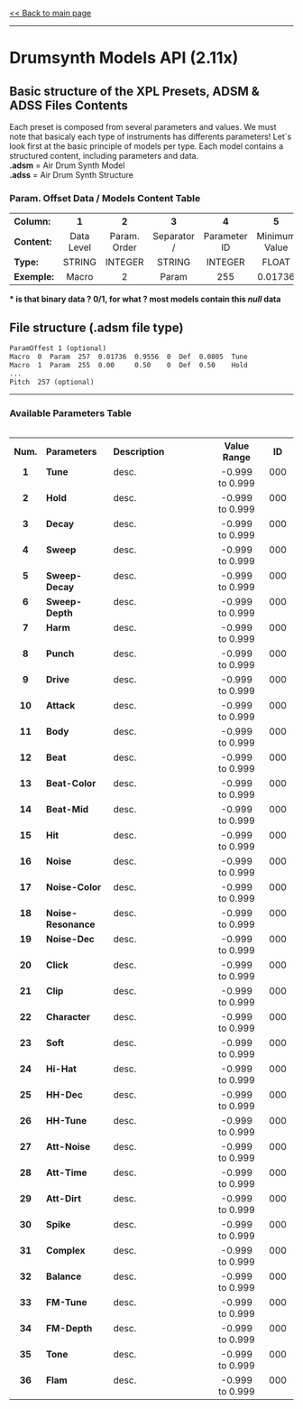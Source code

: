 [<< Back to main page](/../..)

---

# Drumsynth Models API (2.11x)

## Basic structure of the XPL Presets, ADSM & ADSS Files Contents

Each preset is composed from several parameters and values. We must note that basicaly each type of instruments has differents parameters! Let´s look first at the basic principle of models per type. Each model contains a structured content, including parameters and data.<br>
**.adsm** = Air Drum Synth Model<br>
**.adss** = Air Drum Synth Structure

<table>
 <tr><H3>Param. Offset Data / Models Content Table</h3></tr>
<tr>
<th align="left", width="120">Column:</th>
<th align="center", width="60">1</th>
<th align="center", width="60">2</th>
<th align="center", width="60">3</th>
<th align="center", width="60">4</th>
<th align="center", width="120">5</th>
<th align="center", width="120">6</th>
<th align="center", width="60">7</th>
<th align="center", width="60">8</th>
<th align="center", width="120">9</th>
<th align="center", width="60">10</th>
</tr>
<tr>
 <td><b>Content:</b></td>
 <td align="center">Data Level</td>
 <td align="center">Param. Order</td>
 <td align="center">Separator /</td>
 <td align="center">Parameter ID</td>
 <td align="center">Minimum Value</td>
 <td align="center">Maximum Value</td>
 <td align="center">Null</td>
 <td align="center">Separator /</td>
 <td align="center">Default Value</td>
 <td align="center">Param. Name</td>
</tr>
<tr>
 <td><b>Type:</b></td>
 <td align="center">STRING</td>
 <td align="center">INTEGER</td>
 <td align="center">STRING</td>
 <td align="center">INTEGER</td>
 <td align="center">FLOAT</td>
 <td align="center">FLOAT</td>
 <td align="center">INTEGER</td>
 <td align="center">STRING</td>
 <td align="center">FLOAT</td>
 <td align="center">STRING</td>
</tr>
 <tr>
 <td><b>Exemple:</b></td>
 <td align="center">Macro</td>
 <td align="center">2</td>
 <td align="center">Param</td>
 <td align="center">255</td>
 <td align="center">0.01736</td>
 <td align="center">0.9556</td>
 <td align="center">0</td>
 <td align="center">Def</td>
 <td align="center">0.50</td>
 <td align="center">Hold</td>
</tr>
<table>

 <b>* is that binary data ? 0/1, for what ? most models contain this <i>null</i> data</b>
 
 
## File structure (.adsm file type)
  
```diff 
ParamOffest 1 (optional)
Macro  0  Param  257  0.01736  0.9556  0  Def  0.0805  Tune
Macro  1  Param  255  0.00     0.50    0  Def  0.50    Hold
...
Pitch  257 (optional)
```

 ---

### Available Parameters Table

<table>
<tr>
<th align="center", width="20">Num.</th>
<th align="left", width="180">Parameters</th>
<th align="left", width="600">Description</th>
<th align="center", width="180">Value Range</th>
<th align="center", width="90">ID</th>
</tr>
<tr>
 <td  align="center", valign="top"><b>1</b></td><td  valign="top"><b>Tune</b></td>
 <td align="left"  valign="top">desc.</td><td align="center"  valign="top">-0.999 to 0.999</td><td align="center"  valign="top">000</td>
</tr>
<tr>
 <td  align="center", valign="top"><b>2</b></td><td  valign="top"><b>Hold</b></td>
 <td align="left"  valign="top">desc.</td><td align="center"  valign="top">-0.999 to 0.999</td><td align="center"  valign="top">000</td>
</tr>
<tr>
 <td  align="center", valign="top"><b>3</b></td><td  valign="top"><b>Decay</b></td>
 <td align="left"  valign="top">desc.</td><td align="center"  valign="top">-0.999 to 0.999</td><td align="center"  valign="top">000</td>
</tr>
<tr>
 <td  align="center", valign="top"><b>4</b></td><td  valign="top"><b>Sweep</b></td>
 <td align="left"  valign="top">desc.</td><td align="center"  valign="top">-0.999 to 0.999</td><td align="center"  valign="top">000</td>
</tr>
<tr>
 <td  align="center", valign="top"><b>5</b></td><td  valign="top"><b>Sweep-Decay</b></td>
 <td align="left"  valign="top">desc.</td><td align="center"  valign="top">-0.999 to 0.999</td><td align="center"  valign="top">000</td>
</tr>
<tr>
 <td  align="center", valign="top"><b>6</b></td><td  valign="top"><b>Sweep-Depth</b></td>
 <td align="left"  valign="top">desc.</td><td align="center"  valign="top">-0.999 to 0.999</td><td align="center"  valign="top">000</td>
</tr>
<tr>
 <td  align="center", valign="top"><b>7</b></td><td  valign="top"><b>Harm</b></td>
 <td align="left"  valign="top">desc.</td><td align="center"  valign="top">-0.999 to 0.999</td><td align="center"  valign="top">000</td>
</tr>
<tr>
 <td  align="center", valign="top"><b>8</b></td><td  valign="top"><b>Punch</b></td>
 <td align="left"  valign="top">desc.</td><td align="center"  valign="top">-0.999 to 0.999</td><td align="center"  valign="top">000</td>
</tr>
<tr>
 <td  align="center", valign="top"><b>9</b></td><td  valign="top"><b>Drive</b></td>
 <td align="left"  valign="top">desc.</td><td align="center"  valign="top">-0.999 to 0.999</td><td align="center"  valign="top">000</td>
</tr>
<tr>
 <td  align="center", valign="top"><b>10</b></td><td  valign="top"><b>Attack</b></td>
 <td align="left"  valign="top">desc.</td><td align="center"  valign="top">-0.999 to 0.999</td><td align="center"  valign="top">000</td>
</tr>
<tr>
 <td  align="center", valign="top"><b>11</b></td><td  valign="top"><b>Body</b></td>
 <td align="left"  valign="top">desc.</td><td align="center"  valign="top">-0.999 to 0.999</td><td align="center"  valign="top">000</td>
</tr>
<tr>
 <td  align="center", valign="top"><b>12</b></td><td  valign="top"><b>Beat</b></td>
 <td align="left"  valign="top">desc.</td><td align="center"  valign="top">-0.999 to 0.999</td><td align="center"  valign="top">000</td>
</tr>
<tr>
 <td  align="center", valign="top"><b>13</b></td><td  valign="top"><b>Beat-Color</b></td>
 <td align="left"  valign="top">desc.</td><td align="center"  valign="top">-0.999 to 0.999</td><td align="center"  valign="top">000</td>
</tr>
<tr>
 <td  align="center", valign="top"><b>14</b></td><td  valign="top"><b>Beat-Mid</b></td>
 <td align="left"  valign="top">desc.</td><td align="center"  valign="top">-0.999 to 0.999</td><td align="center"  valign="top">000</td>
</tr>
<tr>
 <td  align="center", valign="top"><b>15</b></td><td  valign="top"><b>Hit</b></td>
 <td align="left"  valign="top">desc.</td><td align="center"  valign="top">-0.999 to 0.999</td><td align="center"  valign="top">000</td>
</tr>
<tr>
 <td  align="center", valign="top"><b>16</b></td><td  valign="top"><b>Noise</b></td>
 <td align="left"  valign="top">desc.</td><td align="center"  valign="top">-0.999 to 0.999</td><td align="center"  valign="top">000</td>
</tr>
<tr>
 <td  align="center", valign="top"><b>17</b></td><td  valign="top"><b>Noise-Color</b></td>
 <td align="left"  valign="top">desc.</td><td align="center"  valign="top">-0.999 to 0.999</td><td align="center"  valign="top">000</td>
</tr>
<tr>
 <td  align="center", valign="top"><b>18</b></td><td  valign="top"><b>Noise-Resonance</b></td>
 <td align="left"  valign="top">desc.</td><td align="center"  valign="top">-0.999 to 0.999</td><td align="center"  valign="top">000</td>
</tr>
<tr>
 <td  align="center", valign="top"><b>19</b></td><td  valign="top"><b>Noise-Dec</b></td>
 <td align="left"  valign="top">desc.</td><td align="center"  valign="top">-0.999 to 0.999</td><td align="center"  valign="top">000</td>
</tr>
<tr>
 <td  align="center", valign="top"><b>20</b></td><td  valign="top"><b>Click</b></td>
 <td align="left"  valign="top">desc.</td><td align="center"  valign="top">-0.999 to 0.999</td><td align="center"  valign="top">000</td>
</tr>
<tr>
 <td  align="center", valign="top"><b>21</b></td><td  valign="top"><b>Clip</b></td>
 <td align="left"  valign="top">desc.</td><td align="center"  valign="top">-0.999 to 0.999</td><td align="center"  valign="top">000</td>
</tr>
<tr>
 <td  align="center", valign="top"><b>22</b></td><td  valign="top"><b>Character</b></td>
 <td align="left"  valign="top">desc.</td><td align="center"  valign="top">-0.999 to 0.999</td><td align="center"  valign="top">000</td>
</tr>
<tr>
 <td  align="center", valign="top"><b>23</b></td><td  valign="top"><b>Soft</b></td>
 <td align="left"  valign="top">desc.</td><td align="center"  valign="top">-0.999 to 0.999</td><td align="center"  valign="top">000</td>
</tr>
<tr>
 <td  align="center", valign="top"><b>24</b></td><td  valign="top"><b>Hi-Hat</b></td>
 <td align="left"  valign="top">desc.</td><td align="center"  valign="top">-0.999 to 0.999</td><td align="center"  valign="top">000</td>
</tr>
<tr>
 <td  align="center", valign="top"><b>25</b></td><td  valign="top"><b>HH-Dec</b></td>
 <td align="left"  valign="top">desc.</td><td align="center"  valign="top">-0.999 to 0.999</td><td align="center"  valign="top">000</td>
</tr>
<tr>
 <td  align="center", valign="top"><b>26</b></td><td  valign="top"><b>HH-Tune</b></td>
 <td align="left"  valign="top">desc.</td><td align="center"  valign="top">-0.999 to 0.999</td><td align="center"  valign="top">000</td>
</tr>
<tr>
 <td  align="center", valign="top"><b>27</b></td><td  valign="top"><b>Att-Noise</b></td>
 <td align="left"  valign="top">desc.</td><td align="center"  valign="top">-0.999 to 0.999</td><td align="center"  valign="top">000</td>
</tr>
<tr>
 <td  align="center", valign="top"><b>28</b></td><td  valign="top"><b>Att-Time</b></td>
 <td align="left"  valign="top">desc.</td><td align="center"  valign="top">-0.999 to 0.999</td><td align="center"  valign="top">000</td>
</tr>
<tr>
 <td  align="center", valign="top"><b>29</b></td><td  valign="top"><b>Att-Dirt</b></td>
 <td align="left"  valign="top">desc.</td><td align="center"  valign="top">-0.999 to 0.999</td><td align="center"  valign="top">000</td>
</tr>
<tr>
 <td  align="center", valign="top"><b>30</b></td><td  valign="top"><b>Spike</b></td>
 <td align="left"  valign="top">desc.</td><td align="center"  valign="top">-0.999 to 0.999</td><td align="center"  valign="top">000</td>
</tr>
<tr>
 <td  align="center", valign="top"><b>31</b></td><td  valign="top"><b>Complex</b></td>
 <td align="left"  valign="top">desc.</td><td align="center"  valign="top">-0.999 to 0.999</td><td align="center"  valign="top">000</td>
</tr>
<tr>
 <td  align="center", valign="top"><b>32</b></td><td  valign="top"><b>Balance</b></td>
 <td align="left"  valign="top">desc.</td><td align="center"  valign="top">-0.999 to 0.999</td><td align="center"  valign="top">000</td>
</tr>
<tr>
 <td  align="center", valign="top"><b>33</b></td><td  valign="top"><b>FM-Tune</b></td>
 <td align="left"  valign="top">desc.</td><td align="center"  valign="top">-0.999 to 0.999</td><td align="center"  valign="top">000</td>
</tr>
<tr>
 <td  align="center", valign="top"><b>34</b></td><td  valign="top"><b>FM-Depth</b></td>
 <td align="left"  valign="top">desc.</td><td align="center"  valign="top">-0.999 to 0.999</td><td align="center"  valign="top">000</td>
</tr>
<tr>
 <td  align="center", valign="top"><b>35</b></td><td  valign="top"><b>Tone</b></td>
 <td align="left"  valign="top">desc.</td><td align="center"  valign="top">-0.999 to 0.999</td><td align="center"  valign="top">000</td>
</tr>
<tr>
 <td  align="center", valign="top"><b>36</b></td><td  valign="top"><b>Flam</b></td>
 <td align="left"  valign="top">desc.</td><td align="center"  valign="top">-0.999 to 0.999</td><td align="center"  valign="top">000</td>
</tr>
<table>

